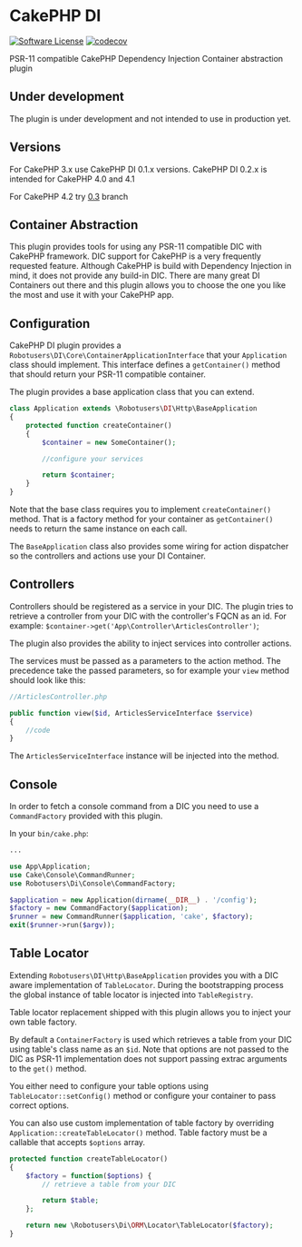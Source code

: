 # CakePHP DI

[![Software License](https://img.shields.io/badge/license-MIT-brightgreen.svg)](LICENSE)
[![codecov](https://codecov.io/gh/robotusers/cakephp-di/branch/master/graph/badge.svg)](https://codecov.io/gh/robotusers/cakephp-di)

PSR-11 compatible CakePHP Dependency Injection Container abstraction plugin

## Under development

The plugin is under development and not intended to use in production yet.

## Versions

For CakePHP 3.x use CakePHP DI 0.1.x versions. CakePHP DI 0.2.x is intended for CakePHP 4.0 and 4.1

For CakePHP 4.2 try [0.3](https://github.com/robotusers/cakephp-di/tree/0.3) branch

## Container Abstraction

This plugin provides tools for using any PSR-11 compatible DIC with CakePHP framework.
DIC support for CakePHP is a very frequently requested feature. Although CakePHP 
is build with Dependency Injection in mind, it does not provide any build-in DIC. 
There are many great DI Containers out there and this plugin allows you to choose 
the one you like the most and use it with your CakePHP app.

## Configuration

CakePHP DI plugin provides a `Robotusers\DI\Core\ContainerApplicationInterface` 
that your `Application` class should implement. This interface defines a 
`getContainer()` method that should return your PSR-11 compatible container.

The plugin provides a base application class that you can extend.

```php
class Application extends \Robotusers\DI\Http\BaseApplication
{
    protected function createContainer()
    {
        $container = new SomeContainer();

        //configure your services

        return $container;
    }
}
```

Note that the base class requires you to implement `createContainer()` method. 
That is a factory method for your container as `getContainer()` needs to return 
the same instance on each call.

The `BaseApplication` class also provides some wiring for action dispatcher so 
the controllers and actions use your DI Container.

## Controllers

Controllers should be registered as a service in your DIC. The plugin tries to 
retrieve a controller from your DIC with the controller's FQCN as an id.
For example: `$container->get('App\Controller\ArticlesController')`;

The plugin also provides the ability to inject services into controller actions.

The services must be passed as a parameters to the action method. The precedence 
take the passed parameters, so for example your `view` method should look like this:

```php
//ArticlesController.php

public function view($id, ArticlesServiceInterface $service)
{
    //code
}
```

The `ArticlesServiceInterface` instance will be injected into the method.

## Console

In order to fetch a console command from a DIC you need to use a `CommandFactory` provided
with this plugin.

In your `bin/cake.php`:

```php
...

use App\Application;
use Cake\Console\CommandRunner;
use Robotusers\Di\Console\CommandFactory;

$application = new Application(dirname(__DIR__) . '/config');
$factory = new CommandFactory($application);
$runner = new CommandRunner($application, 'cake', $factory);
exit($runner->run($argv));
```

## Table Locator

Extending `Robotusers\DI\Http\BaseApplication` provides you with a DIC aware
implementation of `TableLocator`. During the bootstrapping process the global
instance of table locator is injected into `TableRegistry`.

Table locator replacement shipped with this plugin allows you to inject your own
table factory.

By default a `ContainerFactory` is used which retrieves a table from your DIC using
table's class name as an `$id`. Note that options are not passed to the DIC as PSR-11
implementation does not support passing extrac arguments to the `get()` method.

You either need to configure your table options using `TableLocator::setConfig()`
method or configure your container to pass correct options.

You can also use custom implementation of table factory by overriding 
`Application::createTableLocator()` method. Table factory must be a callable that
accepts `$options` array.

```php
protected function createTableLocator()
{
    $factory = function($options) {
        // retrieve a table from your DIC

        return $table;
    };

    return new \Robotusers\Di\ORM\Locator\TableLocator($factory);
}
```
